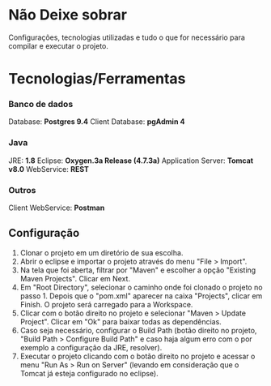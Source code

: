 # Não Deixe sobrar

Configurações, tecnologias utilizadas e tudo o que for necessário para compilar e executar o projeto.


# Tecnologias/Ferramentas
### Banco de dados
Database: **Postgres 9.4**
Client Database: **pgAdmin 4**

### Java
JRE: **1.8**
Eclipse: **Oxygen.3a Release (4.7.3a)**
Application Server: **Tomcat v8.0**
WebService: **REST**

### Outros
Client WebService: **Postman**


## Configuração

1. Clonar o projeto em um diretório de sua escolha.
2. Abrir o eclipse e importar o projeto através do menu "File > Import".
3. Na tela que foi aberta, filtrar por "Maven" e escolher a opção "Existing Maven Projects".  Clicar em Next.
4. Em "Root Directory", selecionar o caminho onde foi clonado o projeto no passo 1.  Depois que o "pom.xml" aparecer na caixa "Projects", clicar em Finish.  O projeto será carregado para a Workspace.
5. Clicar com o botão direito no projeto e selecionar "Maven > Update Project".  Clicar em "Ok" para baixar todas as dependências.
6. Caso seja necessário, configurar o Build Path (botão direito no projeto, "Build Path > Configure Build Path" e caso haja algum erro com o por exemplo a configuração da JRE, resolver).
7. Executar o projeto clicando com o botão direito no projeto e acessar o menu "Run As > Run on Server" (levando em consideração que o Tomcat já esteja configurado no eclipse).


